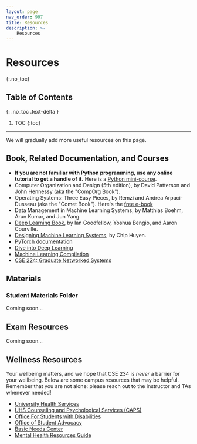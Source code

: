 ```yaml
---
layout: page
nav_order: 997
title: Resources
description: >-
    Resources
---
```


# Resources
{:.no_toc}

## Table of Contents
{: .no_toc .text-delta }

1. TOC
{:toc}

---
We will gradually add more useful resources on this page.

## Book, Related Documentation, and Courses

* **If you are not familiar with Python programming, use any online tutorial to get a handle of it.** Here is a [Python mini-course](http://ai.berkeley.edu/tutorial.html#PythonBasics).
* Computer Organization and Design (5th edition), by David Patterson and John Hennessy (aka the "CompOrg Book").
* Operating Systems: Three Easy Pieces, by Remzi and Andrea Arpaci-Dusseau (aka the "Comet Book"). Here's the [free e-book](https://pages.cs.wisc.edu/~remzi/OSTEP/)
* Data Management in Machine Learning Systems, by Matthias Boehm, Arun Kumar, and Jun Yang.
* [Deep Learning Book](https://www.deeplearningbook.org/), by Ian Goodfellow, Yoshua Bengio, and Aaron Courville.
* [Designing Machine Learning Systems](https://www.amazon.com/Designing-Machine-Learning-Systems-Production-Ready/dp/1098107969), by Chip Huyen.
* [PyTorch documentation](https://pytorch.org/docs/stable/index.html)
* [Dive into Deep Learning](https://d2l.ai/)
* [Machine Learning Compilation](https://mlc.ai/)
* [CSE 224: Graduate Networked Systems](https://canvas.ucsd.edu/courses/43955)

<!--* [DSC 204a, Spring 2023](https://haojian.github.io/DSC204A23WI/)-->

## Materials

### Student Materials Folder
Coming soon...
<!-- We will post relevant materials in [this folder](https://drive.google.com/drive/folders/19bMUUBX8CJTkG4o2vt9Z-ruobpYgtIL0?usp=drive_link) throughout the quarter. -->

## Exam Resources
Coming soon...

<!--
### Study Guides
* The midterm study guide will be distributed with the midterm exam.
* The final study guide will be distributed with the final exam.

### Past Exams
Exams and practice exams from previous semesters can be found below. These exams may differ slightly in terms of material covered and syntax used, as the `datascience` module has changed over time.

**Finals:**
* [Summer 2023 Final](https://docs.google.com/viewer?url=https://github.com/data-8/archived-exams/raw/master/data8-su23-final.pdf) / [Solutions](https://docs.google.com/viewer?url=https://github.com/data-8/archived-exams/raw/master/data8-su23-final-sols.pdf)
-->
## Wellness Resources

Your wellbeing matters, and we hope that CSE 234 is _never_ a barrier for your wellbeing. Below are some campus resources that may be helpful. Remember that you are not alone: please reach out to the instructor and TAs whenever needed!

* [University Health Services](https://studenthealth.ucsd.edu/)
* [UHS Counseling and Psychological Services (CAPS)](https://caps.ucsd.edu/)
* [Office For Students with Disabilities](https://osd.ucsd.edu/)
* [Office of Student Advocacy](https://asadvocacy.ucsd.edu/)
* [Basic Needs Center](https://basicneeds.ucsd.edu/)
* [Mental Health Resources Guide](https://studenthealth.ucsd.edu/services/mental-health/index.html) 

<script src="../assets/darkmode.js"></script>
<script>
  window.addEventListener("DOMContentLoaded", (event) => {
    onLoad();
});
</script>
